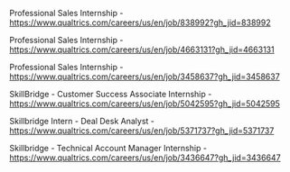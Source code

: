 Professional Sales Internship - https://www.qualtrics.com/careers/us/en/job/838992?gh_jid=838992

Professional Sales Internship - https://www.qualtrics.com/careers/us/en/job/4663131?gh_jid=4663131

Professional Sales Internship - https://www.qualtrics.com/careers/us/en/job/3458637?gh_jid=3458637

SkillBridge - Customer Success Associate Internship - https://www.qualtrics.com/careers/us/en/job/5042595?gh_jid=5042595

Skillbridge Intern - Deal Desk Analyst - https://www.qualtrics.com/careers/us/en/job/5371737?gh_jid=5371737

Skillbridge - Technical Account Manager Internship - https://www.qualtrics.com/careers/us/en/job/3436647?gh_jid=3436647

